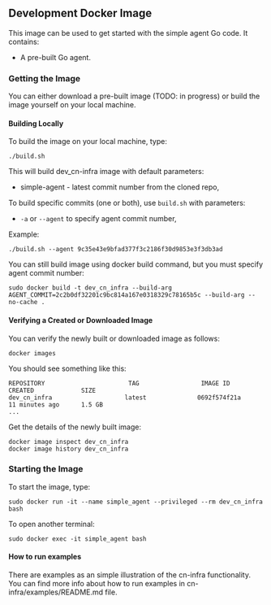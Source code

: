 ## Development Docker Image

This image can be used to get started with the simple agent Go code. It contains:


- A pre-built Go agent.

### Getting the Image
You can either download a pre-built image (TODO: in progress) or build the image yourself on your local machine.

#### Building Locally
To build the image on your local machine,  type:
```
./build.sh
```
This will build dev_cn-infra image with default parameters:  
- simple-agent - latest commit number from the cloned repo,

  
To build specific commits (one or both), use `build.sh` with parameters:  
- `-a` or `--agent` to specify agent commit number, 


Example:
```
./build.sh --agent 9c35e43e9bfad377f3c2186f30d9853e3f3db3ad
```

You can still build image using docker build command, but you must specify agent commit number:
```
sudo docker build -t dev_cn_infra --build-arg AGENT_COMMIT=2c2b0df32201c9bc814a167e0318329c78165b5c --build-arg --no-cache .
```

#### Verifying a Created or Downloaded Image
You can verify the newly built or downloaded image as follows:

```
docker images
``` 

You should see something like this:

```
REPOSITORY                       TAG                 IMAGE ID            CREATED             SIZE
dev_cn_infra                    latest              0692f574f21a        11 minutes ago      1.5 GB
...
```
Get the details of the newly built image:

```
docker image inspect dev_cn_infra
docker image history dev_cn_infra
```


### Starting the Image

To start the image, type:
```
sudo docker run -it --name simple_agent --privileged --rm dev_cn_infra bash
```
To open another terminal:
```
sudo docker exec -it simple_agent bash
```

#### How to run examples
There are examples as an simple illustration of the cn-infra functionality. 
You can find more info about how to run examples in cn-infra/examples/README.md file. 